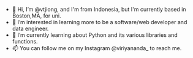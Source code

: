 - 👋 Hi, I’m @vtjiong, and I'm from Indonesia, but I'm currently based in Boston,MA, for uni.
- 👀 I’m interested in learning more to be a software/web developer and data engineer.
- 🌱 I’m currently learning about Python and its various libraries and functions.
- 📫 You can follow me on my Instagram @viriyananda_ to reach me.
